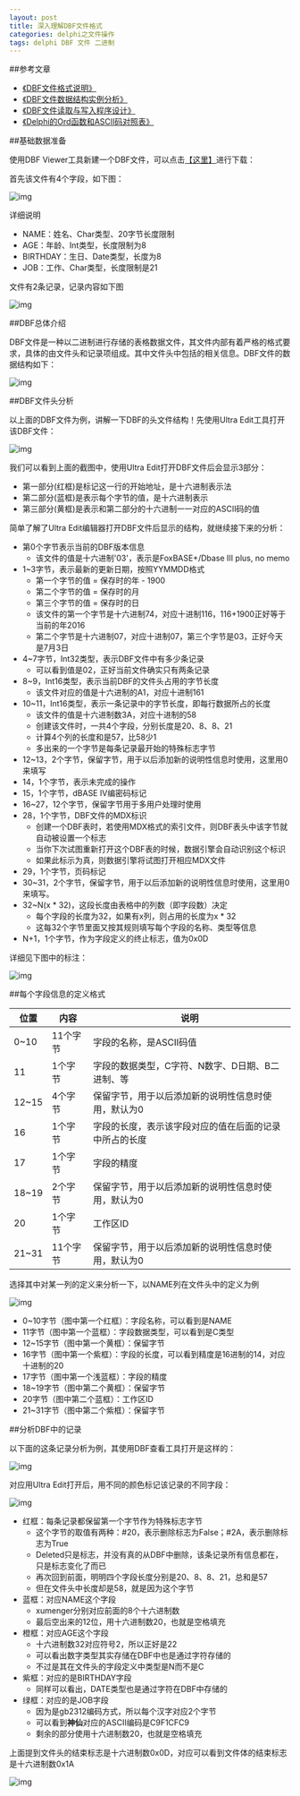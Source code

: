 ```yaml
---
layout: post
title: 深入理解DBF文件格式
categories: delphi之文件操作
tags: delphi DBF 文件 二进制
---
```


##参考文章

* [《DBF文件格式说明》](http://blog.csdn.net/xwebsite/article/details/6912146)
* [《DBF文件数据结构实例分析》](http://blog.csdn.net/xwebsite/article/details/6912151)
* [《DBF文件读取与写入程序设计》](http://blog.csdn.net/xwebsite/article/details/6912157)
* [《Delphi的Ord函数和ASCII码对照表》](http://www.xumenger.com/delphi-ord-20160222/)

##基础数据准备

使用DBF Viewer工具新建一个DBF文件，可以点击[【这里】](../download/20160703/testDBF.dbf)进行下载：

首先该文件有4个字段，如下图：

![img](../media/image/2016-07-03/01.png)

详细说明

* NAME：姓名、Char类型、20字节长度限制
* AGE：年龄、Int类型，长度限制为8
* BIRTHDAY：生日、Date类型，长度为8
* JOB：工作、Char类型，长度限制是21

文件有2条记录，记录内容如下图

![img](../media/image/2016-07-03/02.png)

##DBF总体介绍

DBF文件是一种以二进制进行存储的表格数据文件，其文件内部有着严格的格式要求，具体的由文件头和记录项组成。其中文件头中包括的相关信息。DBF文件的数据结构如下：

![img](../media/image/2016-07-03/03.png)

##DBF文件头分析

以上面的DBF文件为例，讲解一下DBF的头文件结构！先使用Ultra Edit工具打开该DBF文件：

![img](../media/image/2016-07-03/04.png)

我们可以看到上面的截图中，使用Ultra Edit打开DBF文件后会显示3部分：

* 第一部分(红框)是标记这一行的开始地址，是十六进制表示法
* 第二部分(蓝框)是表示每个字节的值，是十六进制表示
* 第三部分(黄框)是表示和第二部分的十六进制一一对应的ASCII码的值

简单了解了Ultra Edit编辑器打开DBF文件后显示的结构，就继续接下来的分析：

* 第0个字节表示当前的DBF版本信息
	* 该文件的值是十六进制'03'，表示是FoxBASE+/Dbase III plus, no memo
* 1~3字节，表示最新的更新日期，按照YYMMDD格式
	* 第一个字节的值 = 保存时的年 - 1900
	* 第二个字节的值 = 保存时的月
	* 第三个字节的值 = 保存时的日
	* 该文件的第一个字节是十六进制74，对应十进制116，116+1900正好等于当前的年2016
	* 第二个字节是十六进制07，对应十进制07，第三个字节是03，正好今天是7月3日
* 4~7字节，Int32类型，表示DBF文件中有多少条记录
	* 可以看到值是02，正好当前文件确实只有两条记录
* 8~9，Int16类型，表示当前DBF的文件头占用的字节长度
	* 该文件对应的值是十六进制的A1，对应十进制161
* 10~11，Int16类型，表示一条记录中的字节长度，即每行数据所占的长度
	* 该文件的值是十六进制数3A，对应十进制的58
	* 创建该文件时，一共4个字段，分别长度是20、8、8、21
	* 计算4个列的长度和是57，比58少1
	* 多出来的一个字节是每条记录最开始的特殊标志字节
* 12~13，2个字节，保留字节，用于以后添加新的说明性信息时使用，这里用0来填写
* 14，1个字节，表示未完成的操作
* 15，1个字节，dBASE IV编密码标记
* 16~27，12个字节，保留字节用于多用户处理时使用
* 28，1个字节，DBF文件的MDX标识
	* 创建一个DBF表时，若使用MDX格式的索引文件，则DBF表头中该字节就自动被设置一个标志
	* 当你下次试图重新打开这个DBF表的时候，数据引擎会自动识别这个标识
	* 如果此标示为真，则数据引擎将试图打开相应MDX文件
* 29，1个字节，页码标记
* 30~31，2个字节，保留字节，用于以后添加新的说明性信息时使用，这里用0来填写。
* 32~N(x * 32)，这段长度由表格中的列数（即字段数）决定
	* 每个字段的长度为32，如果有x列，则占用的长度为x * 32
	* 这每32个字节里面又按其规则填写每个字段的名称、类型等信息
* N+1，1个字节，作为字段定义的终止标志，值为0x0D

详细见下图中的标注：

![img](../media/image/2016-07-03/05.png)

##每个字段信息的定义格式

|  位置  |  内容  |  说明  |
|--------|--------|--------|
|  0~10  |11个字节|字段的名称，是ASCII码值|
|   11   |1个字节 |字段的数据类型，C字符、N数字、D日期、B二进制、等|
| 12~15  |4个字节 |保留字节，用于以后添加新的说明性信息时使用，默认为0|
|  16    |1个字节 |字段的长度，表示该字段对应的值在后面的记录中所占的长度|
|  17    |1个字节 |字段的精度|
| 18~19  |2个字节 |保留字节，用于以后添加新的说明性信息时使用，默认为0|
|  20    |1个字节 |工作区ID|
| 21~31  |11个字节|保留字节，用于以后添加新的说明性信息时使用，默认为0|

选择其中对某一列的定义来分析一下，以NAME列在文件头中的定义为例

![img](../media/image/2016-07-03/051.png)

* 0~10字节（图中第一个红框）：字段名称，可以看到是NAME
* 11字节（图中第一个蓝框）：字段数据类型，可以看到是C类型
* 12~15字节（图中第一个黄框）：保留字节
* 16字节（图中第一个紫框）：字段的长度，可以看到精度是16进制的14，对应十进制的20
* 17字节（图中第一个浅蓝框）：字段的精度
* 18~19字节（图中第二个黄框）：保留字节
* 20字节（图中第二个蓝框）：工作区ID
* 21~31字节（图中第二个紫框）：保留字节

##分析DBF中的记录

以下面的这条记录分析为例，其使用DBF查看工具打开是这样的：

![img](../media/image/2016-07-03/06.png)

对应用Ultra Edit打开后，用不同的颜色标记该记录的不同字段：

![img](../media/image/2016-07-03/07.png)

* 红框：每条记录都保留第一个字节作为特殊标志字节
	* 这个字节的取值有两种：#20，表示删除标志为False；#2A，表示删除标志为True
	* Deleted只是标志，并没有真的从DBF中删除，该条记录所有信息都在，只是标志变化了而已
	* 再次回到前面，明明四个字段长度分别是20、8、8、21，总和是57
	* 但在文件头中长度却是58，就是因为这个字节
* 蓝框：对应NAME这个字段
	* xumenger分别对应前面的8个十六进制数
	* 最后空出来的12位，用十六进制数20，也就是空格填充
* 橙框：对应AGE这个字段
	* 十六进制数32对应符号2，所以正好是22
	* 可以看出数字类型其实存储在DBF中也是通过字符存储的
	* 不过是其在文件头的字段定义中类型是N而不是C
* 紫框：对应的是BIRTHDAY字段
	* 同样可以看出，DATE类型也是通过字符在DBF中存储的
* 绿框：对应的是JOB字段
	* 因为是gb2312编码方式，所以每个汉字对应2个字节
	* 可以看到**神仙**对应的ASCII编码是C9F1CFC9
	* 剩余的部分使用十六进制数20，也就是空格填充

上面提到文件头的结束标志是十六进制数0x0D，对应可以看到文件体的结束标志是十六进制数0x1A

![img](../media/image/2016-07-03/08.png)
